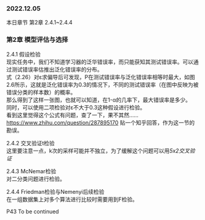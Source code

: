 ### 2022.12.05
本日章节 第2章 2.4.1~2.4.4

### 第2章 模型评估与选择
2.4.1 假设检验  
现实任务中，我们不知道学习器的泛华错误率，而只能获知其测试错误率。可以通过测试错误率估推出泛化错误率的分布。  
式（2.26）对ε求偏导后可发现，P在测试错误率与泛化错误率相等时最大，如图2.6所示，这就是泛化错误率为0.3的情况下，不同的测试错误率（在图中反映为被错误分类的样本数）的概率。  
那么得到了这样一张图，也就可以知道，在1-α的几率下，最大错误率是多少。  
同时，可以使用二项检验对ε不大于0.3这种假设进行检验。  
看到这里觉得这个公式有问题，查了一下，果不其然……  
https://www.zhihu.com/question/287895170
贴一个知乎回答，作为这一节的勘误。  

2.4.2 交叉验证t检验  
这里要注意一点，k次的采样可能并不独立，为了缓解这个问题可以用*5x2交叉验证*

2.4.3 McNemar检验  
对二分类问题进行检验。  

2.4.4 Friedman检验与Nemenyi后续检验  
在一组数据集上对多个算法进行比较时需要用到F检验。

P43 To be continued